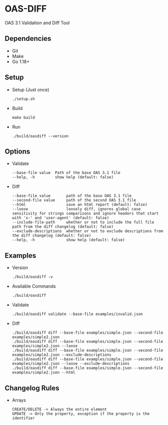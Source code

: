 # OAS-DIFF
OAS 3.1 Validation and Diff Tool

## Dependencies
- Git
- Make
- Go 1.18+

## Setup
- Setup (Just once)
    ````
    ./setup.sh
    ````
- Build
    ````
    make build
    ````
- Run
    ````
    ./build/oasdiff --version
    ````
## Options
- Validate
    ````
   --base-file value  Path of the base OAS 3.1 file
   --help, -h         show help (default: false)
   ````
- Diff
    ````
   --base-file value       path of the base OAS 3.1 file
   --second-file value     path of the second OAS 3.1 file
   --html                  save an html report (default: false)
   --loose                 loosely diff, ignores global case sensitivity for strings comparisons and ignore headers that start with 'x-' and 'user-agent' (default: false)
   --include-file-path     whether or not to include the full file path from the diff changelog (default: false)
   --exclude-descriptions  whether or not to exclude descriptions from the diff changelog (default: false)
   --help, -h              show help (default: false)
    ````
## Examples
- Version
    ````
    ./build/oasdiff -v
    ````
- Available Commands
    ````
    ./build/oasdiff
    ````
- Validate
    ````
    ./build/oasdiff validate --base-file examples/invalid.json
    ````
- Diff
    ````
    ./build/oasdiff diff --base-file examples/simple.json --second-file examples/simple2.json
    ./build/oasdiff diff --base-file examples/simple.json --second-file examples/simple2.json --loose
    ./build/oasdiff diff --base-file examples/simple.json --second-file examples/simple2.json --exclude-descriptions
    ./build/oasdiff diff --base-file examples/simple.json --second-file examples/simple2.json --loose --exclude-descriptions
    ./build/oasdiff diff --base-file examples/simple.json --second-file examples/simple2.json --html
    ````
## Changelog Rules
- Arrays
    ````
    CREATE/DELETE -> Always the entire element
    UPDATE -> Only the property, exception if the property is the identifier
    ````
